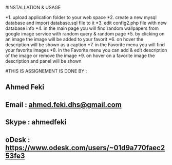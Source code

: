 #INSTALLATION & USAGE

*1. upload application folder to your web space
*2. create a new mysql database and import database.sql file to it 
*3. edit config2.php file with new database info
*4. in the main page you will find random wallpapers from google image service with random query & random page 
*5. by clicking on an image the image will be added to your favorit
*6. on hover the description will be shown as a caption 
*7. in the Favorite menu you will find your favorite images
*8. in the Favorite menu  you can add & edit description of the image or remove the image 
*9. on hover on a favorite image the description and panel will be shown 

#THIS IS ASSIGNEMENT IS DONE BY : 

## Ahmed Feki 
## Email : ahmed.feki.dhs@gmail.com    
## Skype : ahmedfeki  
## oDesk : https://www.odesk.com/users/~01d9a770faec253fe3  
